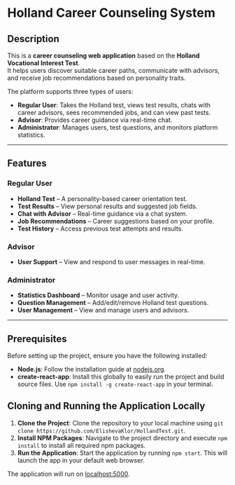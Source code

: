 # Holland Career Counseling System

## Description

This is a **career counseling web application** based on the **Holland Vocational Interest Test**.  
It helps users discover suitable career paths, communicate with advisors, and receive job recommendations based on personality traits.

The platform supports three types of users:

- **Regular User**: Takes the Holland test, views test results, chats with career advisors, sees recommended jobs, and can view past tests.
- **Advisor**: Provides career guidance via real-time chat.
- **Administrator**: Manages users, test questions, and monitors platform statistics.

---

## Features

### Regular User
- **Holland Test** – A personality-based career orientation test.
- **Test Results** – View personal results and suggested job fields.
- **Chat with Advisor** – Real-time guidance via a chat system.
- **Job Recommendations** – Career suggestions based on your profile.
- **Test History** – Access previous test attempts and results.

### Advisor
- **User Support** – View and respond to user messages in real-time.

### Administrator
-  **Statistics Dashboard** – Monitor usage and user activity.
-  **Question Management** – Add/edit/remove Holland test questions.
-  **User Management** – View and manage users and advisors.

---

## Prerequisites

Before setting up the project, ensure you have the following installed:
- **Node.js**: Follow the installation guide at [nodejs.org](https://nodejs.org/en/).
- **create-react-app**: Install this globally to easily run the project and build source files. Use `npm install -g create-react-app` in your terminal.

## Cloning and Running the Application Locally

1. **Clone the Project**: Clone the repository to your local machine using `git clone https://github.com/ElishevaKlor/HollandTest.git`.
2. **Install NPM Packages**: Navigate to the project directory and execute `npm install` to install all required npm packages.
3. **Run the Application**: Start the application by running `npm start`. This will launch the app in your default web browser.

The application will run on [localhost:5000](http://localhost:3000).


